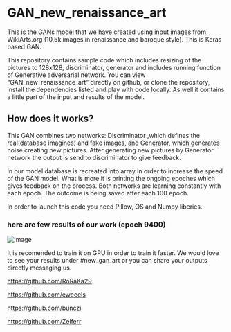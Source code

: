 # GAN_new_renaissance_art

This is the GANs model that we have created using input images from WikiArts.org (10,5k images in renaissance and baroque style). This is Keras based GAN.

This repository contains sample code which includes resizing of the pictures to 128x128, discriminator, generator and includes running function of Generative adversarial network.
You can view “GAN_new_renaissance_art” directly on github, or clone the repository, install the dependencies listed and play with code locally. As well it contains a little part of the input and results of the model.

## How does it works?
 This GAN combines two networks: Discriminator ,which defines the real(database imagines) and fake images, and Generator, which generates noise creating new pictures. After generating new pictures by Generator network the output is send to discriminator to give feedback. 
 
 In our model database is recreated into array in order to increase the speed of the GAN model. What is more it is printing the ongoing epoches which gives feedback on the process. Both networks are learning constantly with each epoch. The outcome is being saved after each 100 epoch.
 
 In order to launch this code you need Pillow, OS and Numpy liberies.

### here are few results of our work (epoch 9400)
![image](https://user-images.githubusercontent.com/59648881/81001529-281cff80-8e48-11ea-842a-0b7cda5ef335.png)





It is recomended to train it on GPU in order to train it faster.
We would love to see your results under #new_gan_art or you can share your outputs directly messaging us.


  https://github.com/RoRaKa29

  https://github.com/eweeels

  https://github.com/bunczii
  
  https://github.com/Zelferr



